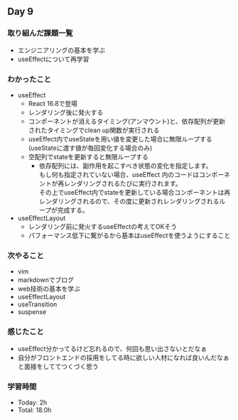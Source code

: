 ## Day 9

### 取り組んだ課題一覧
- エンジニアリングの基本を学ぶ
- useEffectについて再学習
### わかったこと
- useEffect
  - React 16.8で登場
  - レンダリング後に発火する
  - コンポーネントが消えるタイミング(アンマウント)と、依存配列が更新されたタイミングでclean up関数が実行される
  - useEffect内でuseStateを用い値を変更した場合に無限ループする(useStateに渡す値が毎回変化する場合のみ)
  - 空配列でstateを更新すると無限ループする
    - 依存配列には、副作用を起こすべき状態の変化を指定します。  
もし何も指定されていない場合、useEffect 内のコードはコンポーネントが再レンダリングされるたびに実行されます。  
その上でuseEffect内でstateを更新している場合コンポーネントは再レンダリングされるので、その度に更新されレンダリングされるループが完成する。
- useEffectLayout
  - レンダリング前に発火するuseEffectの考えてOKそう
  - パフォーマンス低下に繋がるから基本はuseEffectを使うようにすること
### 次やること
- vim
- markdownでブログ
- web技術の基本を学ぶ
- useEffectLayout
- useTransition
- suspense

### 感じたこと
- useEffect分かってるけど忘れるので、何回も思い出さないとだなぁ
- 自分がフロントエンドの採用をしてる時に欲しい人材になれば良いんだなぁと面接をしててつくづく思う
### 学習時間
- Today: 2h
- Total: 18.0h  
